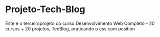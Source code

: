 # Projeto-Tech-Blog
Este é o terceiroprojeto do curso Desenvolvimento Web Completo - 20 cursos + 20 projetos, TecBlog, praticando o css com position 
